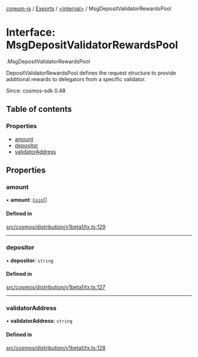 [coreum-js](../README.md) / [Exports](../modules.md) / [<internal\>](../modules/internal_.md) / MsgDepositValidatorRewardsPool

# Interface: MsgDepositValidatorRewardsPool

[<internal>](../modules/internal_.md).MsgDepositValidatorRewardsPool

DepositValidatorRewardsPool defines the request structure to provide
additional rewards to delegators from a specific validator.

Since: cosmos-sdk 0.48

## Table of contents

### Properties

- [amount](internal_.MsgDepositValidatorRewardsPool-1.md#amount)
- [depositor](internal_.MsgDepositValidatorRewardsPool-1.md#depositor)
- [validatorAddress](internal_.MsgDepositValidatorRewardsPool-1.md#validatoraddress)

## Properties

### amount

• **amount**: [`Coin`](../modules/internal_.md#coin)[]

#### Defined in

[src/cosmos/distribution/v1beta1/tx.ts:129](https://github.com/PulsaraIO/coreum-js/blob/37352c6/src/cosmos/distribution/v1beta1/tx.ts#L129)

___

### depositor

• **depositor**: `string`

#### Defined in

[src/cosmos/distribution/v1beta1/tx.ts:127](https://github.com/PulsaraIO/coreum-js/blob/37352c6/src/cosmos/distribution/v1beta1/tx.ts#L127)

___

### validatorAddress

• **validatorAddress**: `string`

#### Defined in

[src/cosmos/distribution/v1beta1/tx.ts:128](https://github.com/PulsaraIO/coreum-js/blob/37352c6/src/cosmos/distribution/v1beta1/tx.ts#L128)
